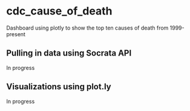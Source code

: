 # cdc_cause_of_death

Dashboard using plotly to show the top ten causes of death from 1999-present

## Pulling in data using Socrata API

In progress

## Visualizations using plot.ly

In progress
